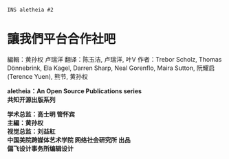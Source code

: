 
```
INS aletheia #2
```
# 讓我們平台合作社吧

編輯：黄孙权 卢瑞洋
翻译：陈玉洁, 卢瑞洋, 叶V
作者：Trebor Scholz, Thomas Dönnebrink, Ela Kagel, Darren Sharp, Neal Gorenflo, Maira Sutton, 阮耀启(Terence Yuen), 熊节, 黄孙权







**aletheia：An Open Source Publications series**  
**共知开源出版系列**


**学术总监：高士明 管怀宾**  
**主編：黄孙权**  
**视觉总监：刘益紅**  
**中国美院跨媒体艺术学院 网络社会研究所 出品**  
**偏飞设计事务所编辑设计**



